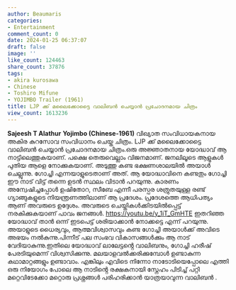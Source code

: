 ```yaml
---
author: Beaumaris
categories:
- Entertainment
comment_count: 0
date: 2024-01-25 06:37:07
draft: false
image: ''
like_count: 124463
share_count: 37876
tags:
- akira kurosawa
- Chinese
- Toshiro Mifune
- YOJIMBO Trailer (1961)
title: LJP ക്ക് മലൈക്കോട്ടൈ വാലിബൻ ചെയ്യാൻ പ്രചോദനമായ ചിത്രം
view_count: 1613236
---
```


**Sajeesh T Alathur** **Yojimbo (Chinese-1961)** വിഖ്യാത സംവിധായകനായ അകിര കുറസോവ സംവിധാനം ചെയ്ത ചിത്രം. LJP ക്ക് മലൈക്കോട്ടൈ വാലിബൻ ചെയ്യാൻ പ്രചോദനമായ ചിത്രം.ഒരു അജ്ഞാതനായ യോദ്ധാവ് ആ നാട്ടിലെത്തുകയാണ്. പക്ഷെ തെരുവെല്ലാം വിജനമാണ്. ജനലിലൂടെ ആളുകൾ പുതിയ ആളെ നോക്കുകയാണ്. അടുത്തു കണ്ട ഭക്ഷണശാലയിൽ അയാൾ ചെല്ലുന്നു. ഗോച്ചി എന്നയാളുടെതാണ് അത്. ആ യോദ്ധാവിനെ കണ്ടതും ഗോച്ചി ഈ നാട് വിട്ട് തന്നെ ഉടൻ സ്ഥലം വിടാൻ പറയുന്നു. കാരണം അന്വേഷിച്ചപ്പോൾ ഉഷിതോറ, സീബേ എന്നീ പരസ്പര ശത്രുതയുള്ള രണ്ട് ഗ്യാങ്ങുകളുടെ നിയന്ത്രണത്തിലാണ് ആ പ്രദേശം. പ്രദേശത്തെ ആധിപത്യം ആണ് അവരുടെ ഉദ്ദേശം. അവരുടെ ചെയ്തികൾക്കിടയിൽപ്പെട്ട് നരകിക്കുകയാണ് പാവം ജനങ്ങൾ. https://youtu.be/y_1iT_GmHTE ഇതറിഞ്ഞ യോദ്ധാവ് താൻ ഒന്ന് ഇടപെട്ട് ശരിയാക്കാൻ നോക്കട്ടെ എന്ന് പറയുന്നു. അയാളുടെ ധൈര്യവും, ആത്മവിശ്വാസവും കണ്ട ഗോച്ചി അയാൾക്ക് അവിടെ അഭയം നൽകുന്നു.പിന്നീട് പല സംഭവ വികാസങ്ങൾക്കും ആ നാട് വേദിയാകുന്നു.ഇതിലെ യോദ്ധാവ് ലാലേട്ടൻ്റെ വാലിബനും, ഗോച്ചി ഹരീഷ് പേരടിയുമെന്ന് വിശ്വസിക്കുന്നു. മലയാളവൽക്കരിക്കുമ്പോൾ ഉണ്ടാകുന്ന കഥാമാറ്റങ്ങളും ഉണ്ടാവാം. എങ്കിലും എവിടെ നിന്നോ നാടോടിയെപ്പോലെ എത്തി ഒരു നിയോഗം പോലെ ആ നാടിൻ്റെ രക്ഷകനായി സ്നേഹം പിടിച്ച് പറ്റി മറ്റെവിടേക്കോ മറ്റൊരു പ്രശ്നങ്ങൾ പരിഹരിക്കാൻ യാത്രയാവുന്ന വാലിബൻ .